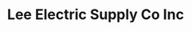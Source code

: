 ---
title: "Lee Electric Supply Co Inc"
url: /scranton/lee-electric-supply-co-inc/
shop: Allgemein
---